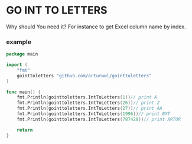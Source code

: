 # GO INT TO LETTERS

Why should You need it? For instance to get Excel column name by index.


###  example

```go
package main

import (
	"fmt"
	gointtoletters "github.com/arturwwl/gointtoletters"
)

func main() {
	fmt.Println(gointtoletters.IntToLetters(1))// print A
	fmt.Println(gointtoletters.IntToLetters(26))// print Z
	fmt.Println(gointtoletters.IntToLetters(27))// print AA
	fmt.Println(gointtoletters.IntToLetters(1996))// print BXT
	fmt.Println(gointtoletters.IntToLetters(787428))// print ARTUR

	return
}
```
